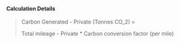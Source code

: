 
#### Calculation Details

> Carbon Generated - Private (Tonnes CO_2) = 
>
> Total mileage - Private * Carbon conversion factor (per mile)